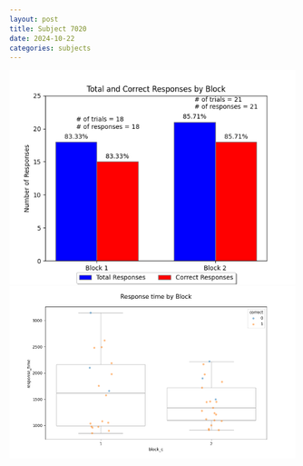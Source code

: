```yaml
---
layout: post
title: Subject 7020
date: 2024-10-22
categories: subjects
---
```


![](data/7020/run-11/7020_ATS_responses.png)
![](data/7020/run-11/7020_ATS_rt.png)
